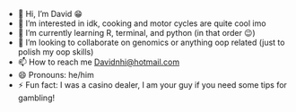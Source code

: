 - 👋 Hi, I’m David 😁
- 👀 I’m interested in idk, cooking and motor cycles are quite cool imo
- 🌱 I’m currently learning R, terminal, and python (in that order 😉)
- 💞️ I’m looking to collaborate on genomics or anything oop related (just to polish my oop skills)
- 📫 How to reach me Davidnhi@hotmail.com
- 😄 Pronouns: he/him
- ⚡ Fun fact: I was a casino dealer, I am your guy if you need some tips for gambling!

<!---
LeNHDavid/LeNHDavid is a ✨ special ✨ repository because its `README.md` (this file) appears on your GitHub profile.
You can click the Preview link to take a look at your changes.
--->

